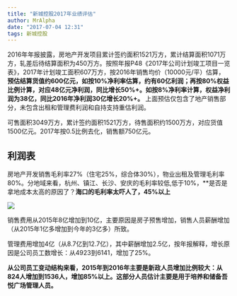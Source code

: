 ```yaml
---
title: "新城控股2017年业绩评估"
author: MrAlpha
date: "2017-07-04 12:31"
tags: 新城控股
---
```


2016年年报披露，房地产开发项目累计签约面积1521万方，累计结算面积1071万方，轧差后待结算面积为450万方。按照年报P48《2017年公司计划竣工项目一览表》，2017年计划竣工面积607万方，按2016年销售均价（10000元/平）估算，**预估结算货值约600亿元，如按10%净利率估算，约有60亿利润；再按80%权益比例计算，对应48亿元净利润，同比增长50%+。如按8%净利率计算，权益净利润为38亿，同比2016年净利润30亿增长20%+。** 上面预估仅包含了地产销售部分，未包含出租和管理费利润和自持支持重估利润。

可售面积3049万方，累计签约面积1521万方，待售面积约1500万方，对应货值1500亿元。2017年按0.5比例去化，销售额750亿元。

## 利润表

房地产开发销售毛利率27%（住宅25%，综合体30%），物业出租及管理毛利率80%。分地域来看，杭州、镇江、长沙、安庆的毛利率较低,低于10%，**是否是拿地成本太高的原因了？**海口的毛利率太吓人了，45%以上**

![](http://7xonmk.com1.z0.glb.clouddn.com/2017-07-04_15-33-50.jpg)

销售费用从2015年8亿增加到10亿，主要原因是房子预售增加，销售人员薪酬增加（从2015年1亿多增加到今年的3亿多）所致。

管理费用增加4亿（从8.7亿到12.7亿），其中薪酬增加2.5亿，按年报解释，增长原因是公司员工数增长：从4923到6141，增加了25%。

**从公司员工变动结构来看，2015年到2016年主要是新政人员增加比例较大：从824人增加到1536人，增加85%以上。这部分人员估计主要是用于培养和储备吾悦广场管理人员。**
